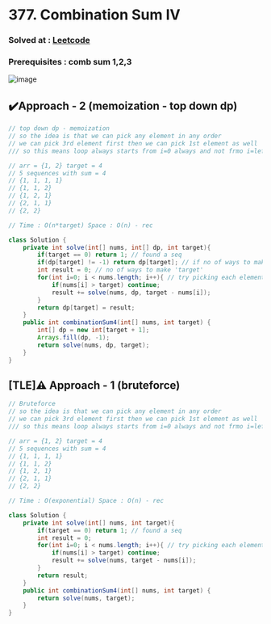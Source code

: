 # 377. Combination Sum IV

### Solved at : [Leetcode](https://leetcode.com/problems/combination-sum-iv/)
### Prerequisites : comb sum 1,2,3

![image](https://github.com/yashasviyadav1/dsa-questions/assets/124666305/d91ac0a9-7492-4116-8d38-e7d717dc730b)

## ✔️Approach - 2 (memoization - top down dp)
```java
// top down dp - memoization
// so the idea is that we can pick any element in any order
// we can pick 3rd element first then we can pick 1st element as well
/// so this means loop always starts from i=0 always and not frmo i=left

// arr = {1, 2} target = 4
// 5 sequences with sum = 4
// {1, 1, 1, 1}
// {1, 1, 2}
// {1, 2, 1}
// {2, 1, 1}
// {2, 2}

// Time : O(n*target) Space : O(n) - rec

class Solution {
    private int solve(int[] nums, int[] dp, int target){
        if(target == 0) return 1; // found a seq 
        if(dp[target] != -1) return dp[target]; // if no of ways to make 'target' is already calculated
        int result = 0; // no of ways to make 'target' 
        for(int i=0; i < nums.length; i++){ // try picking each element, decrement target and rec will solve for remaining target
            if(nums[i] > target) continue;
            result += solve(nums, dp, target - nums[i]);
        }
        return dp[target] = result;
    }
    public int combinationSum4(int[] nums, int target) {
        int[] dp = new int[target + 1];
        Arrays.fill(dp, -1);
        return solve(nums, dp, target);
    }
}
```

## [TLE]⚠️ Approach - 1 (bruteforce)
```java
// Bruteforce
// so the idea is that we can pick any element in any order
// we can pick 3rd element first then we can pick 1st element as well
/// so this means loop always starts from i=0 always and not frmo i=left

// arr = {1, 2} target = 4
// 5 sequences with sum = 4
// {1, 1, 1, 1}
// {1, 1, 2}
// {1, 2, 1}
// {2, 1, 1}
// {2, 2}

// Time : O(exponential) Space : O(n) - rec

class Solution {
    private int solve(int[] nums, int target){
        if(target == 0) return 1; // found a seq 
        int result = 0;
        for(int i=0; i < nums.length; i++){ // try picking each element, decrement target and rec will solve for remaining target
            if(nums[i] > target) continue;
            result += solve(nums, target - nums[i]);
        }
        return result;
    }
    public int combinationSum4(int[] nums, int target) {
        return solve(nums, target);
    }
}
```
